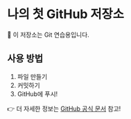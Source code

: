 # 나의 첫 GitHub 저장소

🎉 이 저장소는 Git 연습용입니다.

## 사용 방법

1. 파일 만들기
2. 커밋하기
3. GitHub에 푸시!

👉 더 자세한 정보는 [GitHub 공식 문서](https://docs.github.com) 참고!

